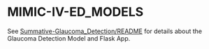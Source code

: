 # MIMIC-IV-ED_MODELS

See [Summative-Glaucoma_Detection/README](./Summative-Glaucoma_Detection/README.md) for details about the Glaucoma Detection Model and Flask App.